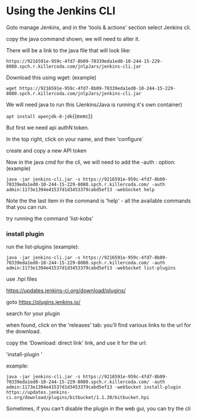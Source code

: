 # Using the Jenkins CLI

Goto manage Jenkins, and in the 'tools & actions' section select Jenkins cli. 

copy the java command shown, we will need to alter it.

There will be a link to the java file that will look like:

`https://9216591e-959c-4fd7-8b09-70339eda1ed0-10-244-15-229-8080.spch.r.killercoda.com/jnlpJars/jenkins-cli.jar`

Download this using wget: (example)

`wget https://9216591e-959c-4fd7-8b09-70339eda1ed0-10-244-15-229-8080.spch.r.killercoda.com/jnlpJars/jenkins-cli.jar`

We will need java to run this (Jenkins/Java is running it's own container)

`apt install openjdk-8-jdk`{{exec}}

But first we need api authN token.

In the top right, click on your name, and then 'configure`

create and copy a new API token

Now in the java cmd for the cli, we will need to add the -auth <name>:<token> option: (example)

`java -jar jenkins-cli.jar -s https://9216591e-959c-4fd7-8b09-70339eda1ed0-10-244-15-229-8080.spch.r.killercoda.com/ -auth admin:1173e1394e41537d1d3453379cabd5ef13 -webSocket help`

Note the the last item in the command is 'help' - all the available commands that you can run. 

try running the command 'list-kobs'


### install plugin

run the list-plugins (example):

`java -jar jenkins-cli.jar -s https://9216591e-959c-4fd7-8b09-70339eda1ed0-10-244-15-229-8080.spch.r.killercoda.com/ -auth admin:1173e1394e41537d1d3453379cabd5ef13 -webSocket list-plugins`


use .hpi files

https://updates.jenkins-ci.org/download/plugins/

goto https://plugins.jenkins.io/

search for your plugin

when found, click on the 'releases' tab: you'll find various links to the url for the download.

copy the 'Download: direct link'  link, and use it for the url:

'install-plugin <url>'

example:

`java -jar jenkins-cli.jar -s https://9216591e-959c-4fd7-8b09-70339eda1ed0-10-244-15-229-8080.spch.r.killercoda.com/ -auth admin:1173e1394e41537d1d3453379cabd5ef13 -webSocket install-plugin  https://updates.jenkins-ci.org/download/plugins/bitbucket/1.1.30/bitbucket.hpi`

Sometimes, if you can't disable the plugin in the web gui, you can try the cli


